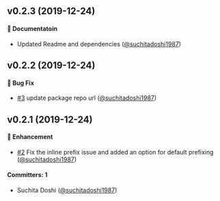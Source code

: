 ## v0.2.3 (2019-12-24)

#### :memo: Documentatoin
* Updated Readme and dependencies ([@suchitadoshi1987](https://github.com/suchitadoshi1987))

## v0.2.2 (2019-12-24)

#### :bug: Bug Fix
* [#3](https://github.com/ember-codemods/ember-tracked-properties-codemod/pull/3) update package repo url ([@suchitadoshi1987](https://github.com/suchitadoshi1987))

## v0.2.1 (2019-12-24)

#### :rocket: Enhancement
* [#2](https://github.com/ember-codemods/ember-tracked-properties-codemod/pull/2) Fix the inline prefix issue and added an option for default prefixing ([@suchitadoshi1987](https://github.com/suchitadoshi1987))

#### Committers: 1
- Suchita Doshi ([@suchitadoshi1987](https://github.com/suchitadoshi1987))


